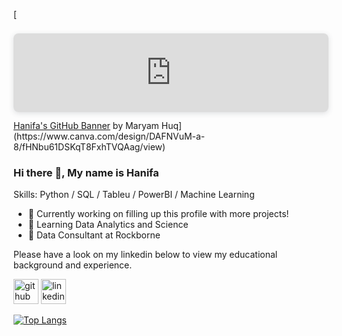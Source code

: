 [<div style="position: relative; width: 100%; height: 0; padding-top: 25.0000%;
 padding-bottom: 0; box-shadow: 0 2px 8px 0 rgba(63,69,81,0.16); margin-top: 1.6em; margin-bottom: 0.9em; overflow: hidden;
 border-radius: 8px; will-change: transform;">
  <iframe loading="lazy" style="position: absolute; width: 100%; height: 100%; top: 0; left: 0; border: none; padding: 0;margin: 0;"
    src="https:&#x2F;&#x2F;www.canva.com&#x2F;design&#x2F;DAFNVuM-a-8&#x2F;fHNbu61DSKqT8FxhTVQAag&#x2F;view?embed" allowfullscreen="allowfullscreen" allow="fullscreen">
  </iframe>
</div>
<a href="https:&#x2F;&#x2F;www.canva.com&#x2F;design&#x2F;DAFNVuM-a-8&#x2F;fHNbu61DSKqT8FxhTVQAag&#x2F;view?utm_content=DAFNVuM-a-8&amp;utm_campaign=designshare&amp;utm_medium=embeds&amp;utm_source=link" target="_blank" rel="noopener">Hanifa's GitHub Banner</a> by Maryam Huq](https://www.canva.com/design/DAFNVuM-a-8/fHNbu61DSKqT8FxhTVQAag/view)

### Hi there 👋, My name is Hanifa

Skills: Python / SQL / Tableu / PowerBI / Machine Learning 

- 🔭 Currently working on filling up this profile with more projects! 
- 🌱 Learning Data Analytics and Science 
- 💼 Data Consultant at Rockborne

Please have a look on my linkedin below to view my educational background and experience.

[<img src='https://cdn.jsdelivr.net/npm/simple-icons@3.0.1/icons/github.svg' alt='github' height='40'>](https://github.com/hanifahuq)  [<img src='https://cdn.jsdelivr.net/npm/simple-icons@3.0.1/icons/linkedin.svg' alt='linkedin' height='40'>](https://www.linkedin.com/in/www.linkedin.com/in/hanifa-huq/)  

[![Top Langs](https://github-readme-stats.vercel.app/api/top-langs/?username=hanifahuq)](https://github.com/anuraghazra/github-readme-stats)
